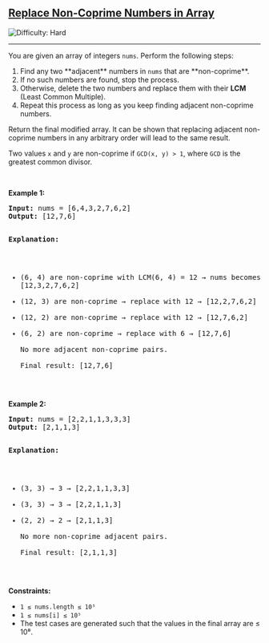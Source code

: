 <h2><a href="https://leetcode.com/problems/replace-non-coprime-numbers-in-array/">Replace Non-Coprime Numbers in Array</a></h2>
<img src="https://img.shields.io/badge/Difficulty-Hard-red" alt="Difficulty: Hard" />
<hr>

<p>You are given an array of integers <code>nums</code>. Perform the following steps:</p>
<ol>
  <li>Find any two **adjacent** numbers in <code>nums</code> that are **non-coprime**.</li>
  <li>If no such numbers are found, stop the process.</li>
  <li>Otherwise, delete the two numbers and replace them with their <strong>LCM</strong> (Least Common Multiple).</li>
  <li>Repeat this process as long as you keep finding adjacent non-coprime numbers.</li>
</ol>

<p>Return the final modified array. It can be shown that replacing adjacent non-coprime numbers in any arbitrary order will lead to the same result.</p>

<p>Two values <code>x</code> and <code>y</code> are non-coprime if <code>GCD(x, y) &gt; 1</code>, where <code>GCD</code> is the greatest common divisor.</p>

<p>&nbsp;</p>

<p><strong class="example">Example 1:</strong></p>
<pre>
<strong>Input:</strong> nums = [6,4,3,2,7,6,2]
<strong>Output:</strong> [12,7,6]

<strong>Explanation:</strong>
- (6, 4) are non-coprime with LCM(6, 4) = 12 → nums becomes [12,3,2,7,6,2]  
- (12, 3) are non-coprime → replace with 12 → [12,2,7,6,2]  
- (12, 2) are non-coprime → replace with 12 → [12,7,6,2]  
- (6, 2) are non-coprime → replace with 6 → [12,7,6]  
No more adjacent non-coprime pairs.  
Final result: [12,7,6]
</pre>

<p><strong class="example">Example 2:</strong></p>
<pre>
<strong>Input:</strong> nums = [2,2,1,1,3,3,3]
<strong>Output:</strong> [2,1,1,3]

<strong>Explanation:</strong>
- (3, 3) → 3 → [2,2,1,1,3,3]  
- (3, 3) → 3 → [2,2,1,1,3]  
- (2, 2) → 2 → [2,1,1,3]  
No more non-coprime adjacent pairs.  
Final result: [2,1,1,3]
</pre>

<p><strong>Constraints:</strong></p>
<ul>
  <li><code>1 ≤ nums.length ≤ 10⁵</code></li>
  <li><code>1 ≤ nums[i] ≤ 10⁵</code></li>
  <li>The test cases are generated such that the values in the final array are ≤ 10⁸.</li>
</ul>

